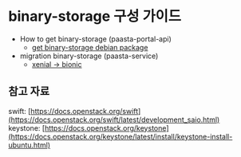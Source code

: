 # binary-storage 구성 가이드
- How to get binary-storage (paasta-portal-api)
  - [get binary-storage debian package](./guide/PAAS-TA_STORAGE_GET_GUIDE_V1.0.md)  
- migration binary-storage (paasta-service)
  - [xenial -> bionic](./guide/PAAS-TA_STORAGE_MIGRATION_GUIDE_V1.0.md)  

## 참고 자료
swift: [https://docs.openstack.org/swift](https://docs.openstack.org/swift/latest/development_saio.html)<br>
keystone: [https://docs.openstack.org/keystone](https://docs.openstack.org/keystone/latest/install/keystone-install-ubuntu.html)<br>